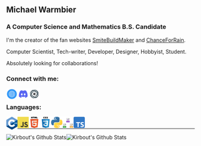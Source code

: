 ## Michael Warmbier

### A Computer Science and Mathematics B.S. Candidate

I'm the creator of the fan websites [SmiteBuildMaker](http://Smitebuildmaker.com) and [ChanceForRain](http://chanceforrain.info/).

Computer Scientist, Tech-writer, Developer, Designer, Hobbyist, Student.

Absolutely looking for collaborations!

### Connect with me:

[<img align="left" alt="My Website" width="30px" src="icons/internet.png"/>][website]
[<img align="left" alt="Discord Community" width="30px" src="icons/discord1.png"/>][discord]
[<img align="left" alt="Kirbout on Repl.it" width="30px" src="icons/repl.png"/>][myRepl]

</br>

### Languages:

<img align="left" alt="C++ and C languages" width="30px" src="icons/C++.png"/>
<img align="left" alt="JavaScript" width="30px" src="icons/javascript.png"/>
<img align="left" alt="HTML5" width="30px" src="icons/html.png"/>
<img align="left" alt="HCSS3" width="30px" src="icons/css.png"/>
<img align="left" alt="Python" width="30px" src="icons/python.png"/>
<img align="left" alt="JSON, YAML, XML" width="30px" src="icons/json_yaml_xml.png"/>
<img align="left" alt="TypeScript" width="30px" src="icons/ts.png"/>

</br>

---

<img align="left" alt="Kirbout's Github Stats" src="https://github-readme-stats.vercel.app/api/top-langs?username=MichaelWarmbier&show_icons=true&locale=en&layout=compact&theme=react"/>
<img align="left" alt="Kirbout's Github Stats" src="https://github-readme-stats.vercel.app/api?username=michaelwarmbier&show_icons=true&locale=en&theme=react"/>

[website]: http://michaelwarmbier.com
[discord]: https://discord.gg/nEBXeQWzPR
[youtube]: https://www.youtube.com/channel/UC1HP88o4kwLze82F2KDPoVw
[myRepl]: https://replit.com/@Kirbout

[github]: https://github.com/
[repl]: ttps://replit.com/
[atom]: https://atom.io/
[node]: https://nodejs.org/en/
[ts]: https://www.typescriptlang.org/
[visualstudio]: https://code.visualstudio.com/
[gamemaker]: https://www.yoyogames.com/en/gamemaker
[markdown]: https://www.markdownguide.org/
[codepen]: https://codepen.io/


